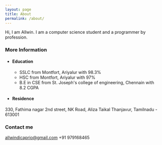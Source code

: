 ```yaml
---
layout: page
title: About
permalink: /about/
---
```


Hi, I am Allwin. I am a computer science student and a programmer by profession. 

### More Information

* #### Education
  * SSLC from Montfort, Ariyalur with 98.3%
  * HSC from Montfort, Ariyalur with 97%
  * B.E in CSE from St. Joseph's college of engineering, Chennain with 8.2 CGPA

* #### Residence


330, Fathima nagar 2nd street,
NK Road, Aliza Taikal
Thanjavur,
Tamilnadu - 613001
### Contact me

[allwindicaprio@gmail.com](mailto:allwindicaprio@gmail.com)
+91 979168465

